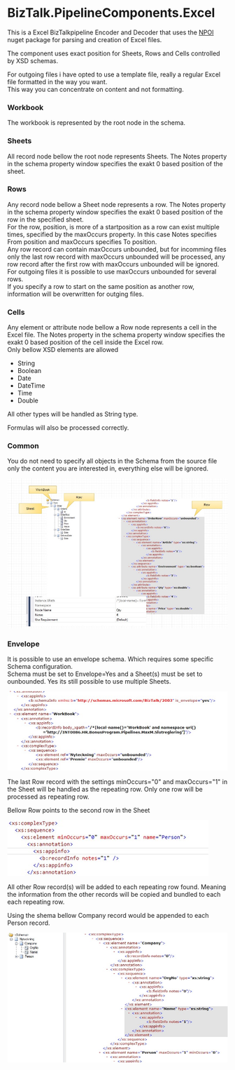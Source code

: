 # BizTalk.PipelineComponents.Excel
This is a Excel BizTalkpipeline Encoder and Decoder that uses the  [NPOI](https://www.nuget.org/packages/NPOI/) nuget package
for parsing and creation of Excel files.<p/>
The component uses exact position for Sheets, Rows and Cells controlled by XSD schemas.<p/>
For outgoing files i have opted to use a template file, really a regular Excel file formatted in the way you want.<br/>
This way you can concentrate on content and not formatting. 

### Workbook
The workbook is represented by the root node in the schema.

### Sheets
All record node bellow the root node represents Sheets. The Notes property in the schema property window specifies the exakt 0 based position of the sheet.

### Rows

Any record node bellow a Sheet node represents a row. The Notes property in the schema property window specifies the exakt 0 based position of the row in the specified sheet.<br/>
For the row, position, is more of a startposition as a row can exist multiple times, specified by the maxOccurs property. In this case Notes specifies From position and maxOccurs specifies To position.<br/>
Any row record can contain maxOccurs unbounded, but for incomming files only the last row record with maxOccurs unbounded will be processed, any row record after the first row with maxOccurs unbounded will be ignored.<br/>
For outgoing files it is possible to use maxOccurs unbounded for several rows.<br/>
If you specify a row to start on the same position as another row, information will be overwritten for outging files.

### Cells
Any element or attribute node bellow a Row node represents a cell in the Excel file. The Notes property in the schema property window specifies the exakt 0 based position of the cell inside the Excel row.<br/>
Only bellow XSD elements are allowed<br/>
- String
- Boolean
- Date
- DateTime
- Time
- Double

All other types will be handled as String type.

Formulas will also be processed correctly.

### Common
You do not need to specify all objects in the Schema from the source file only the content you are interested in, everything else will be ignored.

<img src="Schema1.jpg"/>

### Envelope
It is possible to use an envelope schema. Which requires some specific Schema configuration.<br/>
Schema must be set to Envelope=Yes and a Sheet(s) must be set to ounbounded. Yes its still possible to use multiple Sheets.

<img src="envelope.jpg"/>

The last Row record with the settings minOccurs="0" and maxOccurs="1" in the Sheet will be handled as the repeating row. Only one row will be processed as repeating row.

Bellow Row points to the second row in the Sheet

<img src="envelope_row.jpg"/>

All other Row record(s) will be added to each repeating row found. Meaning the information from the other records will be copied and bundled to each each repeating row.

Using the shema bellow Company record would be appended to each Person record.

<img src="envelope_bundle.jpg"/>